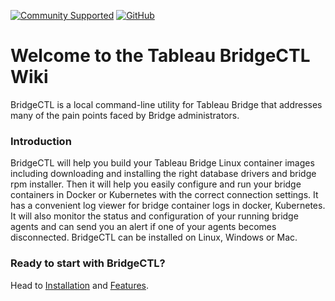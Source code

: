 [![Community Supported](https://img.shields.io/badge/Support%20Level-Community%20Supported-457387.svg)](https://www.tableau.com/support-levels-it-and-developer-tools)
[![GitHub](https://img.shields.io/badge/license-AP2-brightgreen.svg)](../LICENSE.txt)

# Welcome to the Tableau BridgeCTL Wiki

BridgeCTL is a local command-line utility for Tableau Bridge that addresses many of the pain points faced by Bridge administrators.

### Introduction
BridgeCTL will help you build your Tableau Bridge Linux container images including downloading and
installing the right database drivers and bridge rpm installer. Then it will help you easily configure and
run your bridge containers in Docker or Kubernetes with the correct connection settings. It has a convenient
log viewer for bridge container logs in docker, Kubernetes. It will also monitor the status and configuration of your
running bridge agents and can send you an alert if one of your agents becomes disconnected.
BridgeCTL can be installed on Linux, Windows or Mac.


### Ready to start with BridgeCTL?
Head to [Installation](./Installation.md) and [Features](./Features.md).

